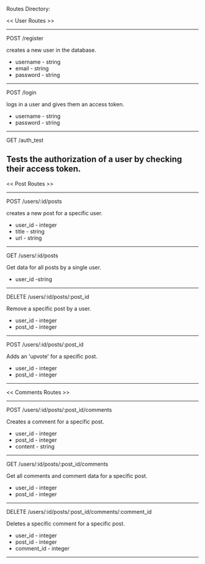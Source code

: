 Routes Directory:


<< User Routes >>

------------------------------------
POST /register

creates a new user in the database.

* username - string
* email - string
* password - string

------------------------------------
POST /login

logs in a user and gives them an access token.

* username - string
* password - string

------------------------------------
GET /auth_test

Tests the authorization of a user by checking their access token.
------------------------------------


<< Post Routes >>

------------------------------------
POST /users/:id/posts

creates a new post for a specific user.

* user_id - integer
* title - string
* url - string

------------------------------------
GET /users/:id/posts

Get data for all posts by a single user.

* user_id -string

------------------------------------
DELETE /users/:id/posts/:post_id

Remove a specific post by a user.

* user_id - integer
* post_id - integer

------------------------------------
POST /users/:id/posts/:post_id

Adds an 'upvote' for a specific post.

* user_id - integer
* post_id - integer

------------------------------------


<< Comments Routes >>

------------------------------------
POST /users/:id/posts/:post_id/comments

Creates a comment for a specific post.

* user_id - integer
* post_id - integer
* content - string

------------------------------------
GET /users/:id/posts/:post_id/comments

Get all comments and comment data for a specific post.

* user_id - integer
* post_id - integer

------------------------------------
DELETE /users/:id/posts/:post_id/comments/:comment_id

Deletes a specific comment for a specific post.

* user_id - integer
* post_id - integer
* comment_id - integer

------------------------------------
